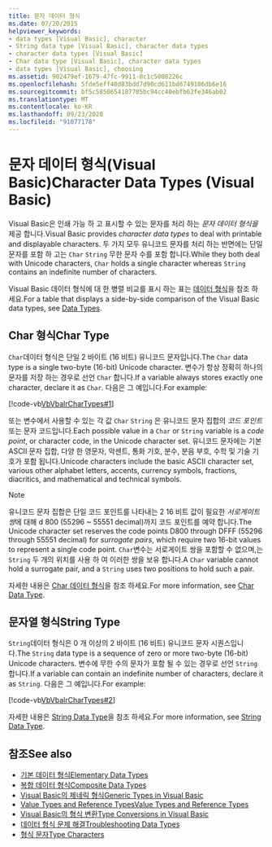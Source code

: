 ```yaml
---
title: 문자 데이터 형식
ms.date: 07/20/2015
helpviewer_keywords:
- data types [Visual Basic], character
- String data type [Visual Basic], character data types
- character data types [Visual Basic]
- Char data type [Visual Basic], character data types
- data types [Visual Basic], choosing
ms.assetid: 902479ef-1679-47fc-9911-0c1c5008226c
ms.openlocfilehash: 5fde5eff40d83bdd7d90cd611bd6749106db6e16
ms.sourcegitcommit: bf5c5850654187705bc94cc40ebfb62fe346ab02
ms.translationtype: MT
ms.contentlocale: ko-KR
ms.lasthandoff: 09/23/2020
ms.locfileid: "91077178"
---
```

# <a name="character-data-types-visual-basic"></a><span data-ttu-id="4ef44-102">문자 데이터 형식(Visual Basic)</span><span class="sxs-lookup"><span data-stu-id="4ef44-102">Character Data Types (Visual Basic)</span></span>

<span data-ttu-id="4ef44-103">Visual Basic은 인쇄 가능 하 고 표시할 수 있는 문자를 처리 하는 *문자 데이터 형식을* 제공 합니다.</span><span class="sxs-lookup"><span data-stu-id="4ef44-103">Visual Basic provides *character data types* to deal with printable and displayable characters.</span></span> <span data-ttu-id="4ef44-104">두 가지 모두 유니코드 문자를 처리 하는 반면에는 단일 문자를 포함 하 고는 `Char` `String` 무한 문자 수를 포함 합니다.</span><span class="sxs-lookup"><span data-stu-id="4ef44-104">While they both deal with Unicode characters, `Char` holds a single character whereas `String` contains an indefinite number of characters.</span></span>  
  
 <span data-ttu-id="4ef44-105">Visual Basic 데이터 형식에 대 한 병렬 비교를 표시 하는 표는 [데이터 형식](../../../language-reference/data-types/index.md)을 참조 하세요.</span><span class="sxs-lookup"><span data-stu-id="4ef44-105">For a table that displays a side-by-side comparison of the Visual Basic data types, see [Data Types](../../../language-reference/data-types/index.md).</span></span>  
  
## <a name="char-type"></a><span data-ttu-id="4ef44-106">Char 형식</span><span class="sxs-lookup"><span data-stu-id="4ef44-106">Char Type</span></span>  

 <span data-ttu-id="4ef44-107">`Char`데이터 형식은 단일 2 바이트 (16 비트) 유니코드 문자입니다.</span><span class="sxs-lookup"><span data-stu-id="4ef44-107">The `Char` data type is a single two-byte (16-bit) Unicode character.</span></span> <span data-ttu-id="4ef44-108">변수가 항상 정확히 하나의 문자를 저장 하는 경우로 선언 `Char` 합니다.</span><span class="sxs-lookup"><span data-stu-id="4ef44-108">If a variable always stores exactly one character, declare it as `Char`.</span></span> <span data-ttu-id="4ef44-109">다음은 그 예입니다.</span><span class="sxs-lookup"><span data-stu-id="4ef44-109">For example:</span></span>  
  
 [!code-vb[VbVbalrCharTypes#1](~/samples/snippets/visualbasic/VS_Snippets_VBCSharp/vbvbalrchartypes/vb/module1.vb#1)]
  
 <span data-ttu-id="4ef44-110">또는 변수에서 사용할 수 있는 각 값 `Char` `String` 은 유니코드 문자 집합의 *코드 포인트*또는 문자 코드입니다.</span><span class="sxs-lookup"><span data-stu-id="4ef44-110">Each possible value in a `Char` or `String` variable is a *code point*, or character code, in the Unicode character set.</span></span> <span data-ttu-id="4ef44-111">유니코드 문자에는 기본 ASCII 문자 집합, 다양 한 영문자, 악센트, 통화 기호, 분수, 분음 부호, 수학 및 기술 기호가 포함 됩니다.</span><span class="sxs-lookup"><span data-stu-id="4ef44-111">Unicode characters include the basic ASCII character set, various other alphabet letters, accents, currency symbols, fractions, diacritics, and mathematical and technical symbols.</span></span>  
  
> [!NOTE]
> <span data-ttu-id="4ef44-112">유니코드 문자 집합은 단일 코드 포인트를 나타내는 2 16 비트 값이 필요한 *서로게이트 쌍*에 대해 d 800 (55296 ~ 55551 decimal)까지 코드 포인트를 예약 합니다.</span><span class="sxs-lookup"><span data-stu-id="4ef44-112">The Unicode character set reserves the code points D800 through DFFF (55296 through 55551 decimal) for *surrogate pairs*, which require two 16-bit values to represent a single code point.</span></span> <span data-ttu-id="4ef44-113">`Char`변수는 서로게이트 쌍을 포함할 수 없으며,는 `String` 두 개의 위치를 사용 하 여 이러한 쌍을 보유 합니다.</span><span class="sxs-lookup"><span data-stu-id="4ef44-113">A `Char` variable cannot hold a surrogate pair, and a `String` uses two positions to hold such a pair.</span></span>  
  
 <span data-ttu-id="4ef44-114">자세한 내용은 [Char 데이터 형식](../../../language-reference/data-types/char-data-type.md)을 참조 하세요.</span><span class="sxs-lookup"><span data-stu-id="4ef44-114">For more information, see [Char Data Type](../../../language-reference/data-types/char-data-type.md).</span></span>  
  
## <a name="string-type"></a><span data-ttu-id="4ef44-115">문자열 형식</span><span class="sxs-lookup"><span data-stu-id="4ef44-115">String Type</span></span>  

 <span data-ttu-id="4ef44-116">`String`데이터 형식은 0 개 이상의 2 바이트 (16 비트) 유니코드 문자 시퀀스입니다.</span><span class="sxs-lookup"><span data-stu-id="4ef44-116">The `String` data type is a sequence of zero or more two-byte (16-bit) Unicode characters.</span></span> <span data-ttu-id="4ef44-117">변수에 무한 수의 문자가 포함 될 수 있는 경우로 선언 `String` 합니다.</span><span class="sxs-lookup"><span data-stu-id="4ef44-117">If a variable can contain an indefinite number of characters, declare it as `String`.</span></span> <span data-ttu-id="4ef44-118">다음은 그 예입니다.</span><span class="sxs-lookup"><span data-stu-id="4ef44-118">For example:</span></span>  
  
 [!code-vb[VbVbalrCharTypes#2](~/samples/snippets/visualbasic/VS_Snippets_VBCSharp/vbvbalrchartypes/vb/module1.vb#2)]
  
 <span data-ttu-id="4ef44-119">자세한 내용은 [String Data Type](../../../language-reference/data-types/string-data-type.md)을 참조 하세요.</span><span class="sxs-lookup"><span data-stu-id="4ef44-119">For more information, see [String Data Type](../../../language-reference/data-types/string-data-type.md).</span></span>  
  
## <a name="see-also"></a><span data-ttu-id="4ef44-120">참조</span><span class="sxs-lookup"><span data-stu-id="4ef44-120">See also</span></span>

- [<span data-ttu-id="4ef44-121">기본 데이터 형식</span><span class="sxs-lookup"><span data-stu-id="4ef44-121">Elementary Data Types</span></span>](elementary-data-types.md)
- [<span data-ttu-id="4ef44-122">복합 데이터 형식</span><span class="sxs-lookup"><span data-stu-id="4ef44-122">Composite Data Types</span></span>](composite-data-types.md)
- [<span data-ttu-id="4ef44-123">Visual Basic의 제네릭 형식</span><span class="sxs-lookup"><span data-stu-id="4ef44-123">Generic Types in Visual Basic</span></span>](generic-types.md)
- [<span data-ttu-id="4ef44-124">Value Types and Reference Types</span><span class="sxs-lookup"><span data-stu-id="4ef44-124">Value Types and Reference Types</span></span>](value-types-and-reference-types.md)
- [<span data-ttu-id="4ef44-125">Visual Basic의 형식 변환</span><span class="sxs-lookup"><span data-stu-id="4ef44-125">Type Conversions in Visual Basic</span></span>](type-conversions.md)
- [<span data-ttu-id="4ef44-126">데이터 형식 문제 해결</span><span class="sxs-lookup"><span data-stu-id="4ef44-126">Troubleshooting Data Types</span></span>](troubleshooting-data-types.md)
- [<span data-ttu-id="4ef44-127">형식 문자</span><span class="sxs-lookup"><span data-stu-id="4ef44-127">Type Characters</span></span>](type-characters.md)
